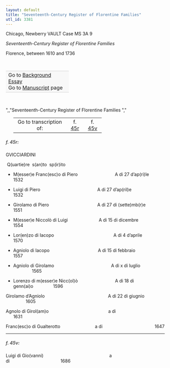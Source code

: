 ```yaml
---
layout: default
title: "Seventeenth-Century Register of Florentine Families"
utl_id: 3381
---
```



Chicago, Newberry VAULT Case MS 3A 9


*Seventeenth-Century Register of Florentine Families*


Florence, between 1610 and 1736


 

<table border="0.5" cellpadding="1" cellspacing="1" style="width: 200px; background-color:#F8F8F8;"><tbody style="border-color:#ccc"><tr style="border-color:#ccc"><td>Go to <a href="https://centerfordigitalhumanities.github.io/Newberry-Italian-paleography/essay/053" target="_blank">Background Essay</a><br />
			Go to <a href="https://centerfordigitalhumanities.github.io/Newberry-Italian-paleography/www/record.html?id=053" target="_blank">Manuscript</a> page</td>
</tr></tbody></table>
 

",,"Seventeenth-Century Register of Florentine Families
","
<table border="0.5" cellpadding="1" cellspacing="1" style="width: 280px; margin-left: 0.25in;"><tbody><tr style="border-color:#B3B6B7"><td style="text-align:center">Go to transcription of:</td>
<td style="text-align:center">f. <a href="#1">45r</a></td>
<td style="text-align:center">f. <a href="#2">45v</a></td>
</tr></tbody></table>
<h5 id="1" style="color:#555;">f. 45r:</h5>

GVICCIARDINI


 Q(uartie)re  s(an)to  sp(ir)ito


+ M(esser)e Franc(esc)o di Piero                              A di 27 d’ap(ri)le         1532


+ Luigi di Piero                                              A di 27 d’ap(ril)e                     1532


+ Girolamo di Piero                                       A di 27 di (sette)mb(r)e          1551


+ M(esser)e Niccolò di Luigi                         A di 15 di dicembre                1554


+ Lor(en)zo di Iacopo                                                A di 4 d’aprile             1570


+ Agniolo di Iacopo                                       A di 15 di febbraio                  1557


+ Agniolo di Girolamo                                              A di x di luglio                       1565


+ Lorenzo di m(esser)e Nicc(ol)ò                              A di 18 di genn(ai)o                1596


Girolamo d’Agniolo                                                   A di 22 di giugnio                   1605


Agnolo di Girol(am)o                                                a di                                          1631


Franc(esc)o di Gualterotto                            a di                                          1647


<hr /><h5 id="2" style="color:#555;">f. 45v:</h5>

Luigi di Gio(vanni)                                                     a di                                         1686

